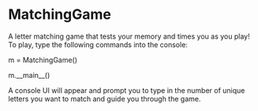 # MatchingGame

A letter matching game that tests your memory and times you as you play! To play, type the following commands into the console:

m = MatchingGame()

m.\_\_main\_\_()

A console UI will appear and prompt you to type in the number of unique letters you want to match and guide you through the game. 
